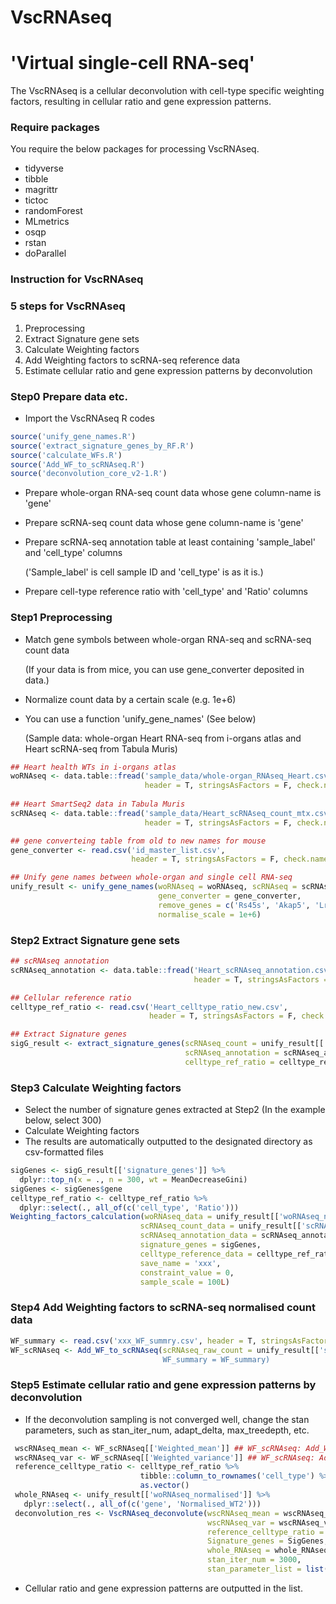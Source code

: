 # VscRNAseq

# 'Virtual single-cell RNA-seq'

The VscRNAseq is a cellular deconvolution with cell-type specific weighting factors, resulting in cellular ratio and gene expression patterns.

### Require packages

You require the below packages for processing VscRNAseq.

-   tidyverse
-   tibble
-   magrittr
-   tictoc
-   randomForest
-   MLmetrics
-   osqp
-   rstan
-   doParallel

### Instruction for VscRNAseq

### 5 steps for VscRNAseq

1.  Preprocessing
2.  Extract Signature gene sets
3.  Calculate Weighting factors
4.  Add Weighting factors to scRNA-seq reference data
5.  Estimate cellular ratio and gene expression patterns by deconvolution

### Step0 Prepare data etc.

-   Import the VscRNAseq R codes

``` r
source('unify_gene_names.R')
source('extract_signature_genes_by_RF.R')
source('calculate_WFs.R')
source('Add_WF_to_scRNAseq.R')
source('deconvolution_core_v2-1.R')
```

-   Prepare whole-organ RNA-seq count data whose gene column-name is 'gene'

-   Prepare scRNA-seq count data whose gene column-name is 'gene'

-   Prepare scRNA-seq annotation table at least containing 'sample_label' and 'cell_type' columns

    ('Sample_label' is cell sample ID and 'cell_type' is as it is.)

-   Prepare cell-type reference ratio with 'cell_type' and 'Ratio' columns

### Step1 Preprocessing

-   Match gene symbols between whole-organ RNA-seq and scRNA-seq count data

    (If your data is from mice, you can use gene_converter deposited in data.)

-   Normalize count data by a certain scale (e.g. 1e+6)

-   You can use a function 'unify_gene_names' (See below)

    (Sample data: whole-organ Heart RNA-seq from i-organs atlas and Heart scRNA-seq from Tabula Muris)

``` r
## Heart health WTs in i-organs atlas
woRNAseq <- data.table::fread('sample_data/whole-organ_RNAseq_Heart.csv',
                              header = T, stringsAsFactors = F, check.names = F)
                              
## Heart SmartSeq2 data in Tabula Muris
scRNAseq <- data.table::fread('sample_data/Heart_scRNAseq_count_mtx.csv',
                              header = T, stringsAsFactors = F, check.names = F)

## gene converteing table from old to new names for mouse
gene_converter <- read.csv('id_master_list.csv',
                           header = T, stringsAsFactors = F, check.names = F)

## Unify gene names between whole-organ and single cell RNA-seq
unify_result <- unify_gene_names(woRNAseq = woRNAseq, scRNAseq = scRNAseq,
                                 gene_converter = gene_converter, 
                                 remove_genes = c('Rs45s', 'Akap5', 'Lrrc17'),
                                 normalise_scale = 1e+6)
```

### Step2 Extract Signature gene sets

``` r
## scRNAseq annotation
scRNAseq_annotation <- data.table::fread('Heart_scRNAseq_annotation.csv',
                                         header = T, stringsAsFactors = F, check.names = F)

## Cellular reference ratio
celltype_ref_ratio <- read.csv('Heart_celltype_ratio_new.csv',
                               header = T, stringsAsFactors = F, check.names = F)

## Extract Signature genes
sigG_result <- extract_signature_genes(scRNAseq_count = unify_result[['scRNAseq_normalised']], 
                                       scRNAseq_annotation = scRNAseq_annotation, 
                                       celltype_ref_ratio = celltype_ref_ratio)
```

### Step3 Calculate Weighting factors

-   Select the number of signature genes extracted at Step2 (In the example below, select 300)
-   Calculate Weighting factors
-   The results are automatically outputted to the designated directory as csv-formatted files

``` r
sigGenes <- sigG_result[['signature_genes']] %>%
  dplyr::top_n(x = ., n = 300, wt = MeanDecreaseGini)
sigGenes <- sigGenes$gene
celltype_ref_ratio <- celltype_ref_ratio %>%
  dplyr::select(., all_of(c('cell_type', 'Ratio')))
Weighting_factors_calculation(woRNAseq_data = unify_result[['woRNAseq_normalised']],
                             scRNAseq_count_data = unify_result[['scRNAseq_normalised']],
                             scRNAseq_annotation_data = scRNAseq_annotation,
                             signature_genes = sigGenes,
                             celltype_reference_data = celltype_ref_ratio,
                             save_name = 'xxx',
                             constraint_value = 0,
                             sample_scale = 100L)
```

### Step4 Add Weighting factors to scRNA-seq normalised count data

``` r
WF_summary <- read.csv('xxx_WF_summry.csv', header = T, stringsAsFactors = F, check.names = F)
WF_scRNAseq <- Add_WF_to_scRNAseq(scRNAseq_raw_count = unify_result[['scRNAseq_normalised]],
                                  WF_summary = WF_summary)
```

### Step5 Estimate cellular ratio and gene expression patterns by deconvolution

-   If the deconvolution sampling is not converged well, change the stan parameters, such as stan_iter_num, adapt_delta, max_treedepth, etc.

``` r
 wscRNAseq_mean <- WF_scRNAseq[['Weighted_mean']] ## WF_scRNAseq: Add_WF_to_scRNAseq results
 wscRNAseq_var <- WF_scRNAseq[['Weighted_variance']] ## WF_scRNAseq: Add_WF_to_scRNAseq results
 reference_celltype_ratio <- celltype_ref_ratio %>%
                             tibble::column_to_rownames('cell_type') %>%
                             as.vector()
 whole_RNAseq <- unify_result[['woRNAseq_normalised']] %>%
   dplyr::select(., all_of(c('gene', 'Normalised_WT2')))
 deconvolution_res <- VscRNAseq_deconvolute(wscRNAseq_mean = wscRNAseq_mean, 
                                            wscRNAseq_var = wscRNAseq_var,
                                            reference_celltype_ratio = reference_celltype_ratio, 
                                            Signature_genes = SigGenes,
                                            whole_RNAseq = whole_RNAseq,
                                            stan_iter_num = 3000,
                                            stan_parameter_list = list(adapt_delta = 0.8, max_treedepth = 15))
```

-   Cellular ratio and gene expression patterns are outputted in the list.
